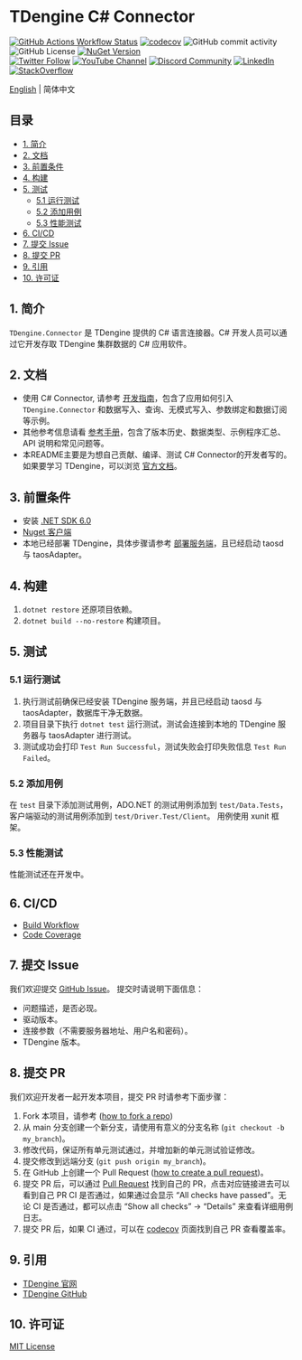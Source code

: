 <!-- omit in toc -->
# TDengine C# Connector
<!-- omit in toc -->

[![GitHub Actions Workflow Status](https://img.shields.io/github/actions/workflow/status/taosdata/taos-connector-dotnet/build.yml)](https://github.com/taosdata/taos-connector-dotnet/actions/workflows/build.yml)
[![codecov](https://codecov.io/gh/taosdata/taos-connector-dotnet/graph/badge.svg?token=U30JZYDGMS)](https://codecov.io/gh/taosdata/taos-connector-dotnet)
![GitHub commit activity](https://img.shields.io/github/commit-activity/m/taosdata/taos-connector-dotnet)
![GitHub License](https://img.shields.io/github/license/taosdata/taos-connector-dotnet)
[![NuGet Version](https://img.shields.io/nuget/v/TDengine.Connector)](https://www.nuget.org/packages/TDengine.Connector)
<br />
[![Twitter Follow](https://img.shields.io/twitter/follow/tdenginedb?label=TDengine&style=social)](https://twitter.com/tdenginedb)
[![YouTube Channel](https://img.shields.io/badge/Subscribe_@tdengine--white?logo=youtube&style=social)](https://www.youtube.com/@tdengine)
[![Discord Community](https://img.shields.io/badge/Join_Discord--white?logo=discord&style=social)](https://discord.com/invite/VZdSuUg4pS)
[![LinkedIn](https://img.shields.io/badge/Follow_LinkedIn--white?logo=linkedin&style=social)](https://www.linkedin.com/company/tdengine)
[![StackOverflow](https://img.shields.io/badge/Ask_StackOverflow--white?logo=stackoverflow&style=social&logoColor=orange)](https://stackoverflow.com/questions/tagged/tdengine)

[English](README.md) | 简体中文

<!-- omit in toc -->
## 目录
<!-- omit in toc -->

- [1. 简介](#1-简介)
- [2. 文档](#2-文档)
- [3. 前置条件](#3-前置条件)
- [4. 构建](#4-构建)
- [5. 测试](#5-测试)
  - [5.1 运行测试](#51-运行测试)
  - [5.2 添加用例](#52-添加用例)
  - [5.3 性能测试](#53-性能测试)
- [6. CI/CD](#6-cicd)
- [7. 提交 Issue](#7-提交-issue)
- [8. 提交 PR](#8-提交-pr)
- [9. 引用](#9-引用)
- [10. 许可证](#10-许可证)

## 1. 简介

`TDengine.Connector` 是 TDengine 提供的 C# 语言连接器。C# 开发人员可以通过它开发存取 TDengine 集群数据的 C# 应用软件。

## 2. 文档

- 使用 C# Connector, 请参考 [开发指南](https://docs.taosdata.com/develop/)，包含了应用如何引入 `TDengine.Connector` 和数据写入、查询、无模式写入、参数绑定和数据订阅等示例。
- 其他参考信息请看 [参考手册](https://docs.taosdata.com/reference/connector/csharp/)，包含了版本历史、数据类型、示例程序汇总、API 说明和常见问题等。
- 本README主要是为想自己贡献、编译、测试 C# Connector的开发者写的。如果要学习 TDengine，可以浏览 [官方文档](https://docs.taosdata.com/)。

## 3. 前置条件

- 安装 [.NET SDK 6.0](https://dotnet.microsoft.com/download/dotnet/6.0)
- [Nuget 客户端](https://docs.microsoft.com/en-us/nuget/install-nuget-client-tools)
- 本地已经部署 TDengine，具体步骤请参考 [部署服务端](https://docs.taosdata.com/get-started/package/)，且已经启动 taosd 与 taosAdapter。

## 4. 构建

1. `dotnet restore` 还原项目依赖。
2. `dotnet build --no-restore` 构建项目。

## 5. 测试

### 5.1 运行测试

1. 执行测试前确保已经安装 TDengine 服务端，并且已经启动 taosd 与 taosAdapter，数据库干净无数据。
2. 项目目录下执行 `dotnet test` 运行测试，测试会连接到本地的 TDengine 服务器与 taosAdapter 进行测试。
3. 测试成功会打印 `Test Run Successful`，测试失败会打印失败信息 `Test Run Failed`。

### 5.2 添加用例

在 `test` 目录下添加测试用例，ADO.NET 的测试用例添加到 `test/Data.Tests`，客户端驱动的测试用例添加到 `test/Driver.Test/Client`。
用例使用 xunit 框架。

### 5.3 性能测试

性能测试还在开发中。

## 6. CI/CD

- [Build Workflow](https://github.com/taosdata/taos-connector-dotnet/actions/workflows/build.yml)
- [Code Coverage](https://app.codecov.io/gh/taosdata/taos-connector-dotnet)

## 7. 提交 Issue

我们欢迎提交 [GitHub Issue](https://github.com/taosdata/taos-connector-dotnet/issues/new?template=Blank+issue)。 提交时请说明下面信息：

- 问题描述，是否必现。
- 驱动版本。
- 连接参数（不需要服务器地址、用户名和密码）。
- TDengine 版本。

## 8. 提交 PR

我们欢迎开发者一起开发本项目，提交 PR 时请参考下面步骤：

1. Fork 本项目，请参考 ([how to fork a repo](https://docs.github.com/en/get-started/quickstart/fork-a-repo))
2. 从 main 分支创建一个新分支，请使用有意义的分支名称 (`git checkout -b my_branch`)。
3. 修改代码，保证所有单元测试通过，并增加新的单元测试验证修改。
4. 提交修改到远端分支 (`git push origin my_branch`)。
5. 在 GitHub 上创建一个 Pull
   Request ([how to create a pull request](https://docs.github.com/en/pull-requests/collaborating-with-pull-requests/proposing-changes-to-your-work-with-pull-requests/creating-a-pull-request))。
6. 提交 PR 后，可以通过 [Pull Request](https://github.com/taosdata/taos-connector-dotnet/pulls) 找到自己的 PR，点击对应链接进去可以看到自己 PR CI 是否通过，如果通过会显示 “All checks have passed”。无论 CI 是否通过，都可以点击 “Show all checks” -> “Details” 来查看详细用例日志。
7. 提交 PR 后，如果 CI 通过，可以在 [codecov](https://app.codecov.io/gh/taosdata/taos-connector-dotnet/pulls) 页面找到自己 PR 查看覆盖率。

## 9. 引用

- [TDengine 官网](https://www.taosdata.com/)
- [TDengine GitHub](https://github.com/taosdata/TDengine)

## 10. 许可证

[MIT License](./LICENSE)